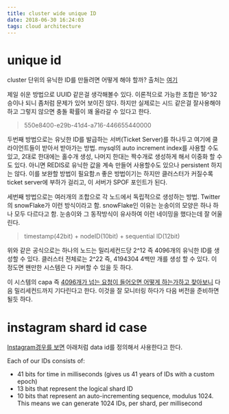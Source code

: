 ```yaml
---
title: cluster wide unique ID
date: 2018-06-30 16:24:03
tags: cloud architecture
---
```


# unique id

cluster 단위의 유닉한 ID를 만들려면 어떻게 해야 할까? 출처는 [여기](https://medium.com/@varuntayal/what-does-it-take-to-generate-cluster-wide-unique-ids-in-a-distributed-system-d505b9eaa46e)


제일 쉬운 방법으로 UUID 같은걸 생각해볼수 있다. 이론적으로 가능한 조합은 16^32 승이나 되니 좀처럼 문제가 있어 보이진 않다. 하지만 실제로는 시드 같은걸 잘사용해야 하고
그렇지 않으면 충돌 확률이 꽤 올라갈 수 있다고 한다.
> 550e8400-e29b-41d4-a716-446655440000

두번째 방법으로는 유닛한 ID를 발급하는 서버(Ticket Server)를 하나두고 여기에 클라이언트들이 받아서 받아가는 방법. mysql의 auto increment index를 사용할 수도 있고, 2대로 한대에는 홀수개 생성, 나머지 한대는 짝수개로 생성하게 해서 이중화 할 수도 있다. 아니면 REDIS로 유닉한 값을 계속 만들어 사용할수도 있으나 persistent 하지는 않다. 이를 보완할 방법이 필요함.n
좋은 방법이기는 하지만 클러스터가 커질수록 ticket server에 부하가 걸리고, 이 서버가 SPOF 포인트가 된다.

세번째 방법으로는 여러개의 조합으로 각 노드에서 독립적으로 생성하는 방법. Twitter의 snowFlake가 이런 방식이라고 함. snowFlake인 이유는 눈송이의 모양은 하나 하나 모두 다르다고 함. 눈송이와 그 동작방식이 유사하여 이런 네이밍을 했다는데 잘 어울린다.

> timestamp(42bit) + nodeID(10bit) + sequential ID(12bit)

위와 같은 공식으로는 하나의 노드는 밀리세컨드당 2^12 즉 4096개의 유닉한 ID를 생성할 수 있다. 클러스터 전체로는 2^22 즉, 4194304 4백만 개를 생성 할 수 있다. 이 정도면 왠만한 시스템은 다 커버할 수 있을 듯 하다.

이 시스템의 capa 즉 [4096개가 넘는 요청이 들어오면 어떻게 하는가하고 찾아보니](https://charsyam.wordpress.com/2012/12/26/%EC%9E%85-%EA%B0%9C%EB%B0%9C-global-unique-object-id-%EC%83%9D%EC%84%B1-%EB%B0%A9%EB%B2%95%EC%97%90-%EB%8C%80%ED%95%9C-%EC%A0%95%EB%A6%AC/) 다음 밀리세컨드까지 기다린다고 한다. 이것을 잘 모니터링 하다가 다음 버전을 준비하면 될듯 하다.

# instagram shard id case

[Instagram경우를 보면](https://instagram-engineering.com/sharding-ids-at-instagram-1cf5a71e5a5c) 아래처럼 data id를 정의해서 사용한다고 한다.

Each of our IDs consists of:

- 41 bits for time in milliseconds (gives us 41 years of IDs with a custom epoch)
- 13 bits that represent the logical shard ID
- 10 bits that represent an auto-incrementing sequence, modulus 1024. This means we can generate 1024 IDs, per shard, per millisecond

